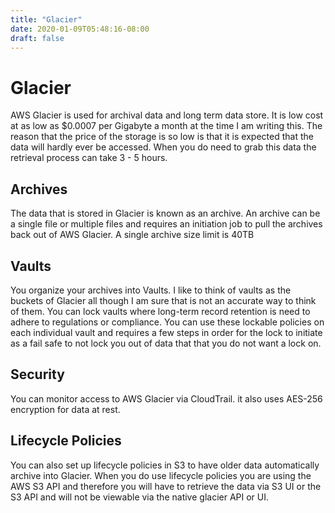 ```yaml
---
title: "Glacier"
date: 2020-01-09T05:48:16-08:00
draft: false
---
```


# Glacier

AWS Glacier is used for archival data and long term data store. It is low cost at as low as $0.0007 per Gigabyte a month at the time I am writing this. The reason that the price of the storage is so low is that it is expected that the data will hardly ever be accessed. When you do need to grab this data the retrieval process can take 3 - 5 hours.

## Archives
The data that is stored in Glacier is known as an archive. An archive can be a single file or multiple files and requires an initiation job to pull the archives back out of AWS Glacier. A single archive size limit is 40TB 

## Vaults
You organize your archives into Vaults. I like to think of vaults as the buckets of Glacier all though I am sure that is not an accurate way to think of them. You can lock vaults where long-term record retention is need to adhere to regulations or compliance. You can use these lockable policies on each individual vault and requires a few steps in order for the lock to initiate as a fail safe to not lock you out of data that that you do not want a lock on.

## Security
You can monitor access to AWS Glacier via CloudTrail. it also uses AES-256 encryption for data at rest.

## Lifecycle Policies
You can also set up lifecycle policies in S3 to have older data automatically archive into Glacier. When you do use lifecycle policies you are using the AWS S3 API and therefore you will have to retrieve the data via S3 UI or the S3 API and will not be viewable via the native glacier API or UI.

